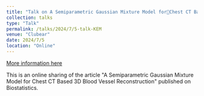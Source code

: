 ```yaml
---
title: "Talk on A Semiparametric Gaussian Mixture Model forChest CT Based 3D Blood Vessel Reconstruction"
collection: talks
type: "Talk"
permalink: /talks/2024/7/5-talk-KEM
venue: "Clubear"
date: 2024/7/5
location: "Online"
---
```


[More information here](https://www.xiong99.com.cn/p/t_pc/course_pc_detail/video/v_668b55c6e4b0d84daafb8125?share_user_id=u_5ec23c1d364e7_o9gQkbgCZH&share_type=5&scene=%E5%88%86%E4%BA%AB&entry=2&entry_type=2002)

This is an online sharing of the article &quot;A Semiparametric Gaussian Mixture Model for
Chest CT Based 3D Blood Vessel Reconstruction&quot; published on Biostatistics.
